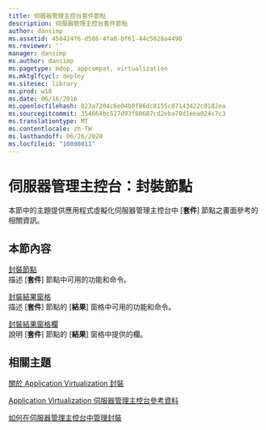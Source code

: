 ```yaml
---
title: 伺服器管理主控台套件節點
description: 伺服器管理主控台套件節點
author: dansimp
ms.assetid: 458424f6-d586-4fa8-bf61-44c5028a4490
ms.reviewer: ''
manager: dansimp
ms.author: dansimp
ms.pagetype: mdop, appcompat, virtualization
ms.mktglfcycl: deploy
ms.sitesec: library
ms.prod: w10
ms.date: 06/16/2016
ms.openlocfilehash: 823a7204c6e04b0f86dc8155c87143422c0182ea
ms.sourcegitcommit: 354664bc527d93f80687cd2eba70d1eea024c7c3
ms.translationtype: MT
ms.contentlocale: zh-TW
ms.lasthandoff: 06/26/2020
ms.locfileid: "10800811"
---
```

# 伺服器管理主控台：封裝節點


本節中的主題提供應用程式虛擬化伺服器管理主控台中 [**套件**] 節點之畫面參考的相關資訊。

## 本節內容


<a href="" id="packages-node"></a>[封裝節點](packages-node.md)  
描述 [**套件**] 節點中可用的功能和命令。

<a href="" id="package-results-pane"></a>[封裝結果窗格](package-results-pane.md)  
描述 [**套件**] 節點的 [**結果**] 窗格中可用的功能和命令。

<a href="" id="package-results-pane-columns"></a>[封裝結果窗格欄](package-results-pane-columns.md)  
說明 [**套件**] 節點的 [**結果**] 窗格中提供的欄。

## 相關主題


[關於 Application Virtualization 封裝](about-application-virtualization-packages.md)

[Application Virtualization 伺服器管理主控台參考資料](application-virtualization-server-management-console-reference.md)

[如何在伺服器管理主控台中管理封裝](how-to-manage-packages-in-the-server-management-console.md)

 

 





